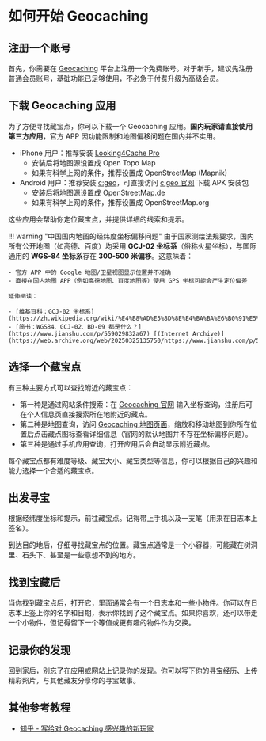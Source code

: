 # 如何开始 Geocaching

## 注册一个账号

首先，你需要在 [Geocaching](https://www.geocaching.com/) 平台上注册一个免费账号。对于新手，建议先注册普通会员账号，基础功能已足够使用，不必急于付费升级为高级会员。

## 下载 Geocaching 应用

为了方便寻找藏宝点，你可以下载一个 Geocaching 应用。**国内玩家请直接使用第三方应用**，官方 APP 因功能限制和地图偏移问题在国内并不实用。

- iPhone 用户：推荐安装 [Looking4Cache Pro](https://mp.weixin.qq.com/s/JO5_Y-fmGaEYQ1aNeiE1ww)
    - 安装后将地图源设置成 Open Topo Map
    - 如果有科学上网的条件，推荐设置成 OpenStreetMap (Mapnik)
- Android 用户：推荐安装 [c:geo](https://mp.weixin.qq.com/s/zJdaSdnUrC38fKnkKo4UrQ)，可直接访问 [c:geo 官网](https://www.cgeo.org/) 下载 APK 安装包
    - 安装后将地图源设置成 OpenStreetMap.de
    - 如果有科学上网的条件，推荐设置成 OpenStreetMap.org

这些应用会帮助你定位藏宝点，并提供详细的线索和提示。

!!! warning "中国国内地图的经纬度坐标偏移问题"
    由于国家测绘法规要求，国内所有公开地图（如高德、百度）均采用 **GCJ-02 坐标系**（俗称火星坐标），与国际通用的 **WGS-84 坐标系**存在 **300-500 米偏移**。这意味着：

    - 官方 APP 中的 Google 地图/卫星视图显示位置并不准确
    - 直接在国内地图 APP（例如高德地图、百度地图等）使用 GPS 坐标可能会产生定位偏差

    延伸阅读：
    
    - [维基百科：GCJ-02 坐标系](https://zh.wikipedia.org/wiki/%E4%B8%AD%E5%8D%8E%E4%BA%BA%E6%B0%91%E5%85%B1%E5%92%8C%E5%9B%BD%E5%9C%B0%E7%90%86%E6%95%B0%E6%8D%AE%E9%99%90%E5%88%B6#%E5%9D%90%E6%A0%87%E7%B3%BB%E5%AE%9E%E7%8E%B0)
    - [简书：WGS84、GCJ-02、BD-09 都是什么？](https://www.jianshu.com/p/559029832a67) [(Internet Archive)](https://web.archive.org/web/20250325135750/https://www.jianshu.com/p/559029832a67)

## 选择一个藏宝点
有三种主要方式可以查找附近的藏宝点：

- 第一种是通过网站条件搜索：在 [Geocaching 官网](https://www.geocaching.com/live/play/map) 输入坐标查询，注册后可在个人信息页直接搜索所在地附近的藏点。
- 第二种是地图查询，访问 [Geocaching 地图页面](http://www.geocaching.com/map)，缩放和移动地图到你所在位置后点击藏点图标查看详细信息（官网的默认地图并不存在坐标偏移问题）。
- 第三种是通过手机应用查询，打开应用后会自动显示附近藏点。

每个藏宝点都有难度等级、藏宝大小、藏宝类型等信息，你可以根据自己的兴趣和能力选择一个合适的藏宝点。

## 出发寻宝

根据经纬度坐标和提示，前往藏宝点。记得带上手机以及一支笔（用来在日志本上签名）。

到达目的地后，仔细寻找藏宝点的位置。藏宝点通常是一个小容器，可能藏在树洞里、石头下、甚至是一些意想不到的地方。

## 找到宝藏后

当你找到藏宝点后，打开它，里面通常会有一个日志本和一些小物件。你可以在日志本上签上你的名字和日期，表示你找到了这个藏宝点。如果你喜欢，还可以带走一个小物件，但记得留下一个等值或更有趣的物件作为交换。

## 记录你的发现

回到家后，别忘了在应用或网站上记录你的发现。你可以写下你的寻宝经历、上传精彩照片，与其他藏友分享你的寻宝故事。

## 其他参考教程

- [知乎 - 写给对 Geocaching 感兴趣的新玩家](https://zhuanlan.zhihu.com/p/638003725)
